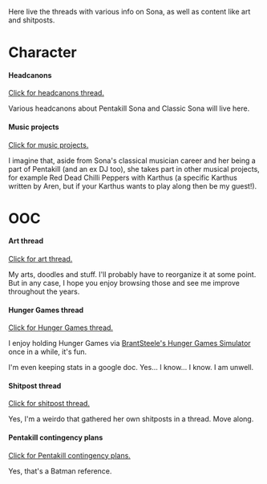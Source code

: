 Here live the threads with various info on Sona, as well as content like art and shitposts.

# Character

#### Headcanons

[Click for headcanons thread.](https://twitter.com/DAMNSONA/status/1733014278213423197)

Various headcanons about Pentakill Sona and Classic Sona will live here.

#### Music projects

[Click for music projects.](https://twitter.com/DAMNSONA/status/1724071281425780787)

I imagine that, aside from Sona's classical musician career and her being a part of Pentakill (and an ex DJ too), she takes part in other musical projects, for example Red Dead Chilli Peppers with Karthus (a specific Karthus written by Aren, but if your Karthus wants to play along then be my guest!).

# OOC

#### Art thread

[Click for art thread.](https://twitter.com/DAMNSONA/status/1440724420377468933)

My arts, doodles and stuff. I'll probably have to reorganize it at some point. But in any case, I hope you enjoy browsing those and see me improve throughout the years.

#### Hunger Games thread

[Click for Hunger Games thread.](https://twitter.com/DAMNSONA/status/1723807212462616895)

I enjoy holding Hunger Games via [BrantSteele's Hunger Games Simulator](https://brantsteele.net/hungergames/disclaimer.php) once in a while, it's fun.

I'm even keeping stats in a google doc. Yes... I know... I know. I am unwell.

#### Shitpost thread

[Click for shitpost thread.](https://twitter.com/DAMNSONA/status/1440724528963862531)

Yes, I'm a weirdo that gathered her own shitposts in a thread. Move along.

#### Pentakill contingency plans

[Click for Pentakill contingency plans.](https://twitter.com/DAMNSONA/status/1730727163232489610)

Yes, that's a Batman reference.

